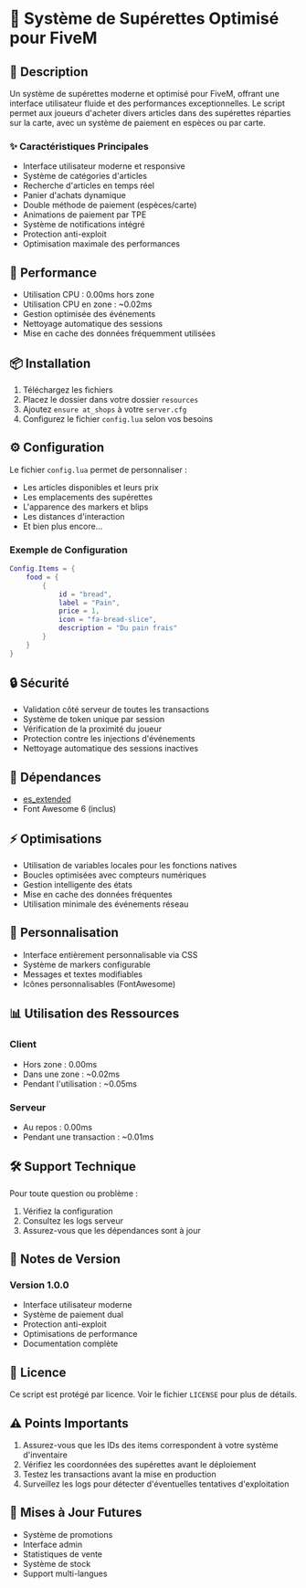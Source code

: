 # 🏪 Système de Supérettes Optimisé pour FiveM

## 📝 Description
Un système de supérettes moderne et optimisé pour FiveM, offrant une interface utilisateur fluide et des performances exceptionnelles. Le script permet aux joueurs d'acheter divers articles dans des supérettes réparties sur la carte, avec un système de paiement en espèces ou par carte.

### ✨ Caractéristiques Principales
- Interface utilisateur moderne et responsive
- Système de catégories d'articles
- Recherche d'articles en temps réel
- Panier d'achats dynamique
- Double méthode de paiement (espèces/carte)
- Animations de paiement par TPE
- Système de notifications intégré
- Protection anti-exploit
- Optimisation maximale des performances

## 🚀 Performance
- Utilisation CPU : 0.00ms hors zone
- Utilisation CPU en zone : ~0.02ms
- Gestion optimisée des événements
- Nettoyage automatique des sessions
- Mise en cache des données fréquemment utilisées

## 📦 Installation
1. Téléchargez les fichiers
2. Placez le dossier dans votre dossier `resources`
3. Ajoutez `ensure at_shops` à votre `server.cfg`
4. Configurez le fichier `config.lua` selon vos besoins

## ⚙️ Configuration
Le fichier `config.lua` permet de personnaliser :
- Les articles disponibles et leurs prix
- Les emplacements des supérettes
- L'apparence des markers et blips
- Les distances d'interaction
- Et bien plus encore...

### Exemple de Configuration

```lua
Config.Items = {
    food = {
        {
            id = "bread",
            label = "Pain",
            price = 1,
            icon = "fa-bread-slice",
            description = "Du pain frais"
        }
    }
}
```

## 🔒 Sécurité
- Validation côté serveur de toutes les transactions
- Système de token unique par session
- Vérification de la proximité du joueur
- Protection contre les injections d'événements
- Nettoyage automatique des sessions inactives

## 🔧 Dépendances
- [es_extended](https://github.com/esx-framework/esx_core)
- Font Awesome 6 (inclus)

## ⚡ Optimisations
- Utilisation de variables locales pour les fonctions natives
- Boucles optimisées avec compteurs numériques
- Gestion intelligente des états
- Mise en cache des données fréquentes
- Utilisation minimale des événements réseau

## 🎨 Personnalisation
- Interface entièrement personnalisable via CSS
- Système de markers configurable
- Messages et textes modifiables
- Icônes personnalisables (FontAwesome)

## 📊 Utilisation des Ressources
### Client
- Hors zone : 0.00ms
- Dans une zone : ~0.02ms
- Pendant l'utilisation : ~0.05ms

### Serveur
- Au repos : 0.00ms
- Pendant une transaction : ~0.01ms

## 🛠️ Support Technique
Pour toute question ou problème :
1. Vérifiez la configuration
2. Consultez les logs serveur
3. Assurez-vous que les dépendances sont à jour

## 📝 Notes de Version
### Version 1.0.0
- Interface utilisateur moderne
- Système de paiement dual
- Protection anti-exploit
- Optimisations de performance
- Documentation complète

## 📜 Licence
Ce script est protégé par licence. Voir le fichier `LICENSE` pour plus de détails.

## ⚠️ Points Importants
1. Assurez-vous que les IDs des items correspondent à votre système d'inventaire
2. Vérifiez les coordonnées des supérettes avant le déploiement
3. Testez les transactions avant la mise en production
4. Surveillez les logs pour détecter d'éventuelles tentatives d'exploitation

## 🔄 Mises à Jour Futures
- Système de promotions
- Interface admin
- Statistiques de vente
- Système de stock
- Support multi-langues
